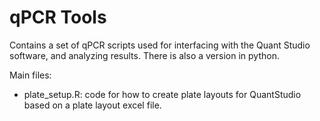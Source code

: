 # qPCR Tools

Contains a set of qPCR scripts used for interfacing with the Quant Studio software, and analyzing results. There is also a version in python.

Main files:
* plate_setup.R: code for how to create plate layouts for QuantStudio based on a plate layout excel file. 



